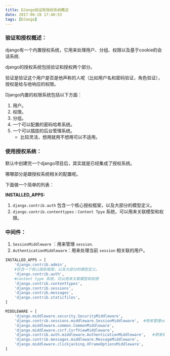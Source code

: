 ```yaml
---
title: DJango验证和授权系统概述
date: 2017-06-28 17:40:53
tags: [DJango]
---
```




### 验证和授权概述：

django有一个内置授权系统，它用来处理用户、分组、权限以及基于cookie的会话系统.

django的授权系统包括验证和授权两个部分。

验证是验证这个用户是否是他声称的人呢（比如用户名和密码验证，角色验证），授权是给与他响应的权限。

Django内置的权限系统包括以下方面：

1. 用户。
2. 权限。
3. 分组。
4. 一个可以配置的密码哈希系统。
5. 一个可以插拔的后台管理系统。
   - 比较灵活，想用就用不想用可以不适用。

### 使用授权系统：

默认中创建完一个django项目后，其实就是已经集成了授权系统。

哪哪部分是跟授权系统相关的配置呢。

下面做一个简单的列表：

**INSTALLED_APPS:**

1. `django.contrib.auth`    包含一个核心授权框架，以及大部分的模型定义。
2. `django.contrib.contenttypes`   : `Content Tpye` 系统，可以用来关联模型和权限。

### 中间件：

1. `SessionMiddleware`  ：用来管理 `session`.
2. `AuthenticationMiddleware`：用来处理当前  `session` 相关联的用户。



```python
INSTALLED_APPS = [
    'django.contrib.admin',
    #包含一个核心授权框架，以及大部分的模型定义。
    'django.contrib.auth',
    #content type 系统，可以用来关联模型和权限
    'django.contrib.contenttypes',
    'django.contrib.sessions',
    'django.contrib.messages',
    'django.contrib.staticfiles',
]

MIDDLEWARE = [
    'django.middleware.security.SecurityMiddleware',
    'django.contrib.sessions.middleware.SessionMiddleware',  #用来管理session
    'django.middleware.common.CommonMiddleware',
    'django.middleware.csrf.CsrfViewMiddleware',
    'django.contrib.auth.middleware.AuthenticationMiddleware',   #用来处理和当前session相关联的用户。
    'django.contrib.messages.middleware.MessageMiddleware',
    'django.middleware.clickjacking.XFrameOptionsMiddleware',
]

```



